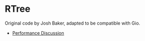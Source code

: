 # RTree

Original code by Josh Baker, adapted to be compatible with Gio.


* [Performance Discussion](https://github.com/tidwall/rbang/issues/1)

